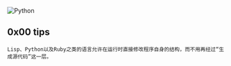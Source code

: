 ![Python](https://github.com/danielyangmeta/CPLLN/blob/master/images/Python_logo.png)

## 0x00 tips
    Lisp、Python以及Ruby之类的语言允许在运行时直接修改程序自身的结构，而不用再经过“生成源代码”这一层。


